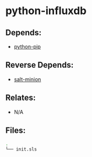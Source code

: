 # python-influxdb

## Depends:

  -  [python-pip](/salt/python-pip)

## Reverse Depends:

  -  [salt-minion](/salt/salt-minion)

## Relates:

  -  N/A

## Files:

```bash
.
└── init.sls
```

